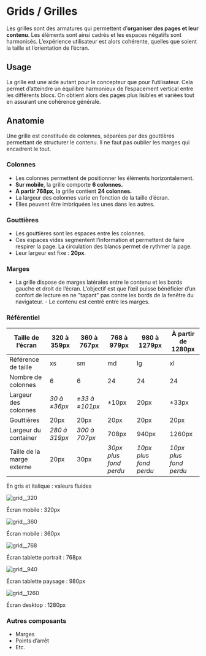 # Grids / Grilles

Les grilles sont des armatures qui permettent d’**organiser des pages et leur contenu**. Les éléments sont ainsi cadrés et les espaces négatifs sont harmonisés. L’expérience utilisateur est alors cohérente, quelles que soient la taille et l’orientation de l’écran.



## Usage

La grille est une aide autant pour le concepteur que pour l’utilisateur. Cela permet d’atteindre un équilibre harmonieux de l’espacement vertical entre les différents blocs. On obtient alors des pages plus lisibles et variées tout en assurant une cohérence générale.

## Anatomie

Une grille est constituée de colonnes, séparées par des gouttières permettant de structurer le contenu. Il ne faut pas oublier les marges qui encadrent le tout.


### Colonnes

- Les colonnes permettent de positionner les éléments horizontalement.
- **Sur mobile**, la grille comporte **6 colonnes.**
- **A partir 768px**, la grille contient **24 colonnes.**
- La largeur des colonnes varie en fonction de la taille d’écran.
- Elles peuvent être imbriquées les unes dans les autres.


### Gouttières

- Les gouttières sont les espaces entre les colonnes.
- Ces espaces vides segmentent l’information et permettent de faire respirer la page. La circulation des blancs permet de rythmer la page.
- Leur largeur est fixe : **20px**.

### Marges
- La grille dispose de marges latérales entre le contenu et les bords gauche et droit de l’écran. L’objectif est que l’œil puisse bénéficier d’un confort de lecture en ne "tapant" pas contre les bords de la fenêtre du navigateur.
- Le contenu est centré entre les marges.

### Référentiel

<div class="tableau-grille">

Taille de l’écran | 320 à 359px | 360 à 767px | 768 à 979px | 980 à 1279px | À partir de 1280px
------------ | ------------- | ------------- | ------------- | ------------- | -------------
Référence de taille | xs | sm | md | lg | xl
Nombre de colonnes | 6 | 6 | 24 | 24 | 24
Largeur des colonnes | *30 à ±36px* | *±33 à ±101px* | ±10px | 20px | ±33px
Gouttières | 20px | 20px | 20px | 20px | 20px
Largeur du container  | *280 à 319px*  |  *300 à 707px*  | 708px | 940px  | 1260px
Taille de la marge externe | 20px | 30px | *30px plus fond perdu* | *10px plus fond perdu* | *10px plus fond perdu*

<p class="legende">En gris et italique&nbsp;: valeurs fluides</p>

</div>

<div class="do-dont">
<div class="do">

![grid__320](components/FOUNDATIONS/Grids/design/grid__320.png)
<p class="legende">Écran mobile&nbsp;: 320px</p>

![grid__360](components/FOUNDATIONS/Grids/design/grid__360.png)
<p class="legende">Écran mobile&nbsp;: 360px</p>

![grid__768](components/FOUNDATIONS/Grids/design/grid__768.png)
<p class="legende">Écran tablette portrait&nbsp;: 768px</p>

![grid__940](components/FOUNDATIONS/Grids/design/grid__940.png)
<p class="legende">Écran tablette paysage&nbsp;: 980px</p>

![grid__1260](components/FOUNDATIONS/Grids/design/grid__1260.png)
<p class="legende">Écran desktop&nbsp;: 1280px</p>

### Autres composants
- Marges
- Points d’arrêt
- Etc.
